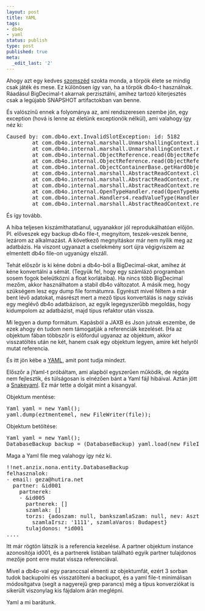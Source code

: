```yaml
---
layout: post
title: YAML
tags:
- db4o
- yaml
status: publish
type: post
published: true
meta:
  _edit_last: '2'
---
```

Ahogy azt egy kedves <a href="http://iwillworkforfood.blogspot.com/">szomszéd</a> szokta monda, a törpök élete se mindig csak játék és mese. Ez különösen így van, ha a törpök db4o-t használnak. Ráadásul BigDecimal-t akarnak perzisztálni, amihez tartozó kiterjesztés csak a legújabb SNAPSHOT artifactokban van benne.

És valószínű ennek a folyománya az, ami rendszeresen szembe jön, egy exception (hová is lenne az életünk exceptionök nélkül), ami valahogy így néz ki:

<pre lang="java">
Caused by: com.db4o.ext.InvalidSlotException: id: 5182
        at com.db4o.internal.marshall.UnmarshallingContext.invalidSlot(UnmarshallingContext.java:81)
        at com.db4o.internal.marshall.UnmarshallingContext.read(UnmarshallingContext.java:49)
        at com.db4o.internal.ObjectReference.read(ObjectReference.java:281)
        at com.db4o.internal.ObjectReference.read(ObjectReference.java:267)
        at com.db4o.internal.ObjectContainerBase.getHardObjectReferenceById(ObjectContainerBase.java:956)
        at com.db4o.internal.marshall.AbstractReadContext.classMetadataForObjectId(AbstractReadContext.java:85)
        at com.db4o.internal.marshall.AbstractReadContext.readObject(AbstractReadContext.java:57)
        at com.db4o.internal.marshall.AbstractReadContext.readAtCurrentSeekPosition(AbstractReadContext.java:46)
        at com.db4o.internal.OpenTypeHandler.read(OpenTypeHandler.java:172)
        at com.db4o.internal.Handlers4.readValueType(Handlers4.java:313)
        at com.db4o.internal.marshall.AbstractReadContext.readAtCurrentSeekPosition(AbstractReadContext.java:48)
</pre>

És így tovább.

A hiba teljesen kiszámíthatatlanul, ugyanakkor jól reprodukálhatóan előjön. Pl. előveszek egy backup db4o file-t, megnyitom, teszek-veszek benne, lezárom az alkalmazást. A következő megnyitáskor már nem nyílik meg az adatbázis. Ha viszont ugyanazt a cselekmény sort újra végigviszem az elmentett db4o file-on ugyanúgy elszáll.

Tehát előszőr is ki kéne dobni a db4o-ból a BigDecimal-okat, amihez át kéne konvertálni a sémát. (Tegyük fel, hogy egy számlázó programban sosem fogok beleütközni a float korlátaiba). Ha nincs több BigDecimal mezőm, akkor használhatom a stabil db4o változatot. A másik meg, hogy szükségem lesz egy dump file formátumra. Egyrészt mivel féltem a már bent lévő adatokat, másrészt mert a mező típus konvertálás is nagy szívás egy meglévő db4o adatbázison, az egyik legegyszerűbb megoldás, hogy kidumpolom az adatbázist, majd típus refaktor után vissza.

Mi legyen a dump formátum. Kapásból a JAXB és Json jutnak eszembe, de ezek ahogy én tudom nem támogatják a referenciák kezelését. (Ha az objektum fában többszőr is előfordul ugyanaz az objektum, akkor visszatöltés után ne két, hanem csak egy objektum legyen, amire két helyről mutat referencia.

És itt jön kébe a <a href="http://en.wikipedia.org/wiki/Yaml">YAML</a>, amit pont tudja mindezt.

Előszőr a jYaml-t próbáltam, ami alapból egyszerűen működik, de régóta nem fejlesztik, és túlságosan is elnézően bánt a Yaml fájl hibáival. Aztán jött a <a href="http://code.google.com/p/snakeyaml/">Snakeyaml</a>. Ez már tette a dolgát mint a kisangyal.

Objektum mentése:
<pre lang="java">
Yaml yaml = new Yaml();
yaml.dump(eztmentemel, new FileWriter(file));
</pre>

Objektum betöltése:

<pre lang="java">
Yaml yaml = new Yaml();
DatabaseBackup backup = (DatabaseBackup) yaml.load(new FileInputStream(file));
</pre>

Maga a Yaml file meg valahogy így néz ki.
<pre lang="java">
!!net.anzix.nona.entity.DatabaseBackup
felhasznalok:
- email: geza@hutira.net
  partner: &amp;id001
    partnerek:
    - &amp;id005
      partnerek: []
      szamlak: []
      torzs: {adoszam: null, bankszamlaSzam: null, nev: Asztal kft., szamlaCim: Sötét út 20.,
        szamlaIrsz: '1111', szamlaVaros: Budapest}
      tulajdonos: *id001
....
</pre>
Itt már rögtön látszik is a referencia kezelése. A partner objektum instance azonosítója id001, és a partnerek listában található egyik partner tulajdonos mezője pont erre mutat vissza referenciával.

Mivel a db4o-val egy paranccsal elmenti az objektumfát, ezért 3 sorban tudok backupolni és visszatölteni a backupot, és a yaml file-t minimálisan módosítgatva (segít a nagyerejű grep parancs) még a típus konverziókat is sikerült viszonylag kis fájdalom árán meglépni.

Yaml a mi barátunk.
